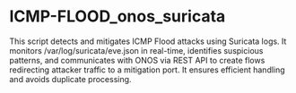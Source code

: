 # ICMP-FLOOD_onos_suricata
This script detects and mitigates ICMP Flood attacks using Suricata logs. It monitors /var/log/suricata/eve.json in real-time, identifies suspicious patterns, and communicates with ONOS via REST API to create flows redirecting attacker traffic to a mitigation port. It ensures efficient handling and avoids duplicate processing.
